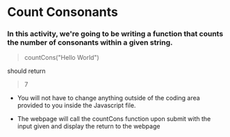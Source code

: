 # Count Consonants

### In this activity, we're going to be writing a function that counts the number of consonants within a given string.

> countCons("Hello World")

should return

> 7

* You will not have to change anything outside of the coding area provided to you inside the Javascript file.

* The webpage will call the countCons function upon submit with the input given and display the return to the webpage
